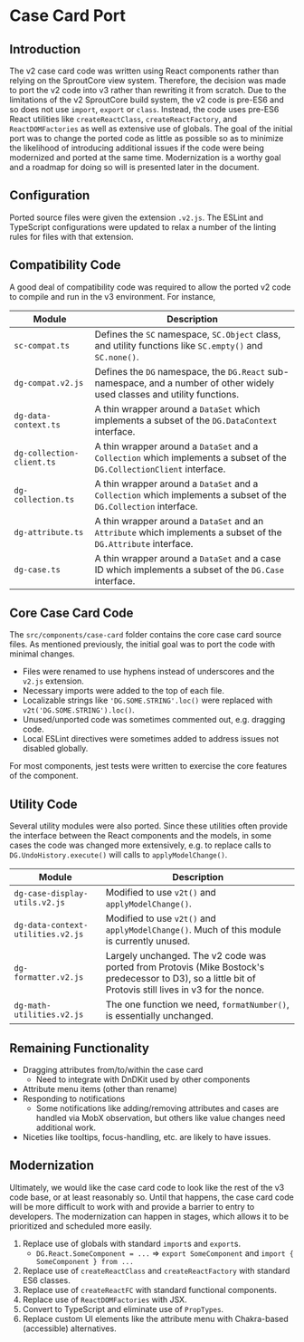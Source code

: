 # Case Card Port

## Introduction

The v2 case card code was written using React components rather than relying on the SproutCore view system. Therefore, the decision was made to port the v2 code into v3 rather than rewriting it from scratch. Due to the limitations of the v2 SproutCore build system, the v2 code is pre-ES6 and so does not use `import`, `export` or `class`. Instead, the code uses pre-ES6 React utilities like `createReactClass`, `createReactFactory`, and `ReactDOMFactories` as well as extensive use of globals. The goal of the initial port was to change the ported code as little as possible so as to minimize the likelihood of introducing additional issues if the code were being modernized and ported at the same time. Modernization is a worthy goal and a roadmap for doing so will is presented later in the document.

## Configuration

Ported source files were given the extension `.v2.js`. The ESLint and TypeScript configurations were updated to relax a number of the linting rules for files with that extension.

## Compatibility Code

A good deal of compatibility code was required to allow the ported v2 code to compile and run in the v3 environment. For instance,

| Module                    | Description |
| ------------------------- | ----------- |
| `sc-compat.ts`            | Defines the `SC` namespace, `SC.Object` class, and utility functions like `SC.empty()` and `SC.none()`. |
| `dg-compat.v2.js`         | Defines the `DG` namespace, the `DG.React` sub-namespace, and a number of other widely used classes and utility functions. |
| `dg-data-context.ts`      | A thin wrapper around a `DataSet` which implements a subset of the `DG.DataContext` interface. |
| `dg-collection-client.ts` | A thin wrapper around a `DataSet` and a `Collection` which implements a subset of the `DG.CollectionClient` interface. |
| `dg-collection.ts`        | A thin wrapper around a `DataSet` and a `Collection` which implements a subset of the `DG.Collection` interface. |
| `dg-attribute.ts`         | A thin wrapper around a `DataSet` and an `Attribute` which implements a subset of the `DG.Attribute` interface. |
| `dg-case.ts`              | A thin wrapper around a `DataSet` and a case ID which implements a subset of the `DG.Case` interface. |

## Core Case Card Code

The `src/components/case-card` folder contains the core case card source files. As mentioned previously, the initial goal was to port the code with minimal changes.

- Files were renamed to use hyphens instead of underscores and the `v2.js` extension.
- Necessary imports were added to the top of each file.
- Localizable strings like `'DG.SOME.STRING'.loc()`  were replaced with `v2t('DG.SOME.STRING').loc()`.
- Unused/unported code was sometimes commented out, e.g. dragging code.
- Local ESLint directives were sometimes added to address issues not disabled globally.

For most components, jest tests were written to exercise the core features of the component.

## Utility Code

Several utility modules were also ported. Since these utilities often provide the interface between the React components and the models, in some cases the code was changed more extensively, e.g. to replace calls to `DG.UndoHistory.execute()` will calls to `applyModelChange()`.

| Module                            | Description |
| --------------------------------- | ----------- |
| `dg-case-display-utils.v2.js`     | Modified to use `v2t()` and `applyModelChange()`. |
| `dg-data-context-utilities.v2.js` | Modified to use `v2t()` and `applyModelChange()`. Much of this module is currently unused. |
| `dg-formatter.v2.js`              | Largely unchanged. The v2 code was ported from Protovis (Mike Bostock's predecessor to D3), so a little bit of Protovis still lives in v3 for the nonce. |
| `dg-math-utilities.v2.js`         | The one function we need, `formatNumber()`, is essentially unchanged. |

## Remaining Functionality

- Dragging attributes from/to/within the case card
  - Need to integrate with DnDKit used by other components
- Attribute menu items (other than rename)
- Responding to notifications
  - Some notifications like adding/removing attributes and cases are handled via MobX observation, but others like value changes need additional work.
- Niceties like tooltips, focus-handling, etc. are likely to have issues.

## Modernization

Ultimately, we would like the case card code to look like the rest of the v3 code base, or at least reasonably so. Until that happens, the case card code will be more difficult to work with and provide a barrier to entry to developers. The modernization can happen in stages, which allows it to be prioritized and scheduled more easily.

1. Replace use of globals with standard `import`s and `export`s.
   - `DG.React.SomeComponent = ...` => `export SomeComponent` and `import { SomeComponent } from ...`
2. Replace use of `createReactClass` and `createReactFactory` with standard ES6 classes.
3. Replace use of `createReactFC` with standard functional components.
4. Replace use of `ReactDOMFactories` with JSX.
5. Convert to TypeScript and eliminate use of `PropTypes`.
6. Replace custom UI elements like the attribute menu with Chakra-based (accessible) alternatives.
